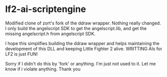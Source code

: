 # lf2-ai-scriptengine
Modified clone of zort's fork of the ddraw wrapper.
Nothing really changed. I only build the angelscript SDK to get the angelscript.lib, and get the missing angelscript.h from angelscript SDK.

I hope this simplifies building the ddraw wrapper and helps maintaining the development of this DLL and keeping Little Fighter 2 alive.
WRITTING AIs for LF2 is just FUN!

Sorry if I didn't do this by 'fork' or anything. I'm just not used to it. Let me know if i violate anything.
Thank you
